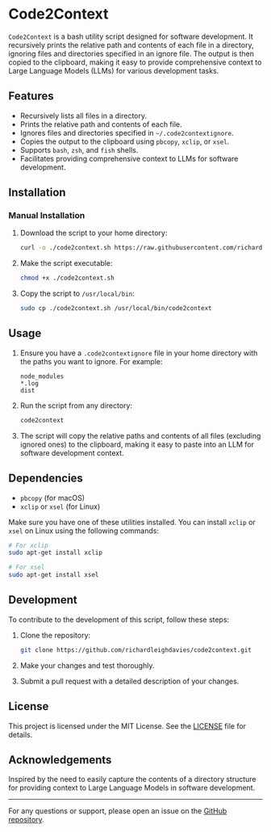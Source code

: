 # Code2Context

`Code2Context` is a bash utility script designed for software development. It recursively prints the relative path and contents of each file in a directory, ignoring files and directories specified in an ignore file. The output is then copied to the clipboard, making it easy to provide comprehensive context to Large Language Models (LLMs) for various development tasks.

## Features

- Recursively lists all files in a directory.
- Prints the relative path and contents of each file.
- Ignores files and directories specified in `~/.code2contextignore`.
- Copies the output to the clipboard using `pbcopy`, `xclip`, or `xsel`.
- Supports `bash`, `zsh`, and `fish` shells.
- Facilitates providing comprehensive context to LLMs for software development.

## Installation

### Manual Installation

1. Download the script to your home directory:
    ```sh
    curl -o ./code2context.sh https://raw.githubusercontent.com/richardleighdavies/code2context/main/source/code2context.sh
    ```

2. Make the script executable:
    ```sh
    chmod +x ./code2context.sh
    ```

3. Copy the script to `/usr/local/bin`:
    ```sh
    sudo cp ./code2context.sh /usr/local/bin/code2context
    ```

## Usage

1. Ensure you have a `.code2contextignore` file in your home directory with the paths you want to ignore. For example:
    ```text
    node_modules
    *.log
    dist
    ```

2. Run the script from any directory:
    ```sh
    code2context
    ```

3. The script will copy the relative paths and contents of all files (excluding ignored ones) to the clipboard, making it easy to paste into an LLM for software development context.

## Dependencies

- `pbcopy` (for macOS)
- `xclip` or `xsel` (for Linux)

Make sure you have one of these utilities installed. You can install `xclip` or `xsel` on Linux using the following commands:

```sh
# For xclip
sudo apt-get install xclip

# For xsel
sudo apt-get install xsel
```

## Development

To contribute to the development of this script, follow these steps:

1. Clone the repository:
    ```sh
    git clone https://github.com/richardleighdavies/code2context.git
    ```

2. Make your changes and test thoroughly.

3. Submit a pull request with a detailed description of your changes.

## License

This project is licensed under the MIT License. See the [LICENSE](LICENSE) file for details.

## Acknowledgements

Inspired by the need to easily capture the contents of a directory structure for providing context to Large Language Models in software development.

---

For any questions or support, please open an issue on the [GitHub repository](https://github.com/richardleighdavies/code2context/issues).
